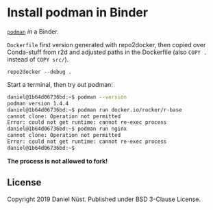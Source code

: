 # Install podman in Binder

[`podman`](https://podman.io) _in_ a Binder.

`Dockerfile` first version generated with repo2docker, then copied over Conda-stuff from r2d and adjusted paths in the Dockerfile (also `COPY .` instead of `COPY src/`).

```
repo2docker --debug .
```

Start a terminal, then try out podman:

```bash
daniel@1b64d06736bd:~$ podman --version
podman version 1.4.4
daniel@1b64d06736bd:~$ podman run docker.io/rocker/r-base
cannot clone: Operation not permitted
Error: could not get runtime: cannot re-exec process
daniel@1b64d06736bd:~$ podman run nginx
cannot clone: Operation not permitted
Error: could not get runtime: cannot re-exec process
daniel@1b64d06736bd:~$
```

**The process is not allowed to fork!**

## License

Copyright 2019 Daniel Nüst. Published under BSD 3-Clause License.